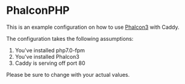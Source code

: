 # PhalconPHP

This is an example configuration on how to use [Phalcon3](https://phalconphp.com/en/) with Caddy.

The configuration takes the following assumptions:

1. You've installed php7.0-fpm
2. You've installed Phalcon3
3. Caddy is serving off port 80

Please be sure to change with your actual values.
